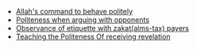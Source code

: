 - [Allah's command to behave politely](https://quran.com/6/54)
- [Politeness when arguing with opponents](https://quran.com/16/125)
- [Observance of etiquette with zakat(alms-tax) payers](https://quran.com/9/103)
- [Teaching the Politeness Of receiving revelation](https://quran.com/20/114)
